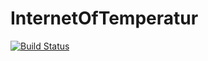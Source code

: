 # InternetOfTemperatur
[![Build Status](https://travis-ci.org/sglahn/InternetOfTemperatur.svg?branch=master)](https://travis-ci.org/sglahn/InternetOfTemperatur)
